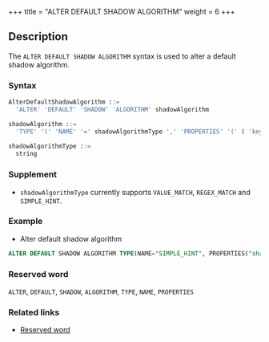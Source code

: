 +++
title = "ALTER DEFAULT SHADOW ALGORITHM"
weight = 6
+++

## Description

The `ALTER DEFAULT SHADOW ALGORITHM` syntax is used to alter a default shadow algorithm.

### Syntax

```sql
AlterDefaultShadowAlgorithm ::=
  'ALTER' 'DEFAULT' 'SHADOW' 'ALGORITHM' shadowAlgorithm 

shadowAlgorithm ::=
  'TYPE' '(' 'NAME' '=' shadowAlgorithmType ',' 'PROPERTIES' '(' ( 'key' '=' 'value' ( ',' 'key' '=' 'value' )* ) ')' ')'
    
shadowAlgorithmType ::=
  string
```

### Supplement

- `shadowAlgorithmType` currently supports `VALUE_MATCH`, `REGEX_MATCH` and `SIMPLE_HINT`.

### Example

- Alter default shadow algorithm

```sql
ALTER DEFAULT SHADOW ALGORITHM TYPE(NAME="SIMPLE_HINT", PROPERTIES("shadow"="true", "foo"="bar");
```

### Reserved word

`ALTER`, `DEFAULT`, `SHADOW`, `ALGORITHM`, `TYPE`, `NAME`, `PROPERTIES`

### Related links

- [Reserved word](/en/reference/distsql/syntax/reserved-word/)
